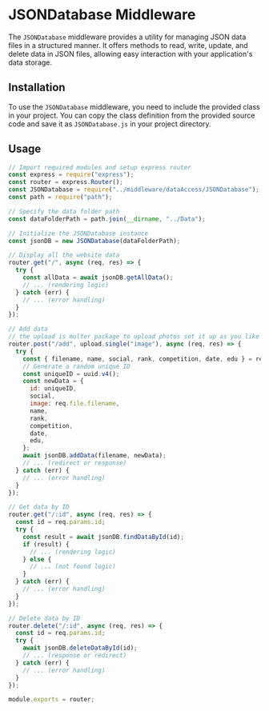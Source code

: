 # JSONDatabase Middleware

The `JSONDatabase` middleware provides a utility for managing JSON data files in a structured manner. It offers methods to read, write, update, and delete data in JSON files, allowing easy interaction with your application's data storage.

## Installation

To use the `JSONDatabase` middleware, you need to include the provided class in your project. You can copy the class definition from the provided source code and save it as `JSONDatabase.js` in your project directory.

## Usage

```javascript
// Import required modules and setup express router
const express = require("express");
const router = express.Router();
const JSONDatabase = require("../middleware/dataAccess/JSONDatabase"); // Update path as needed
const path = require("path");

// Specify the data folder path
const dataFolderPath = path.join(__dirname, "../Data");

// Initialize the JSONDatabase instance
const jsonDB = new JSONDatabase(dataFolderPath);

// Display all the website data
router.get("/", async (req, res) => {
  try {
    const allData = await jsonDB.getAllData();
    // ... (rendering logic)
  } catch (err) {
    // ... (error handling)
  }
});

// Add data
// the upload is multer package to upload photos set it up as you like and use it as you like
router.post("/add", upload.single("image"), async (req, res) => {
  try {
    const { filename, name, social, rank, competition, date, edu } = req.body;
    // Generate a random unique ID
    const uniqueID = uuid.v4();
    const newData = {
      id: uniqueID,
      social,
      image: req.file.filename,
      name,
      rank,
      competition,
      date,
      edu,
    };
    await jsonDB.addData(filename, newData);
    // ... (redirect or response)
  } catch (err) {
    // ... (error handling)
  }
});

// Get data by ID
router.get("/:id", async (req, res) => {
  const id = req.params.id;
  try {
    const result = await jsonDB.findDataById(id);
    if (result) {
      // ... (rendering logic)
    } else {
      // ... (not found logic)
    }
  } catch (err) {
    // ... (error handling)
  }
});

// Delete data by ID
router.delete("/:id", async (req, res) => {
  const id = req.params.id;
  try {
    await jsonDB.deleteDataById(id);
    // ... (response or redirect)
  } catch (err) {
    // ... (error handling)
  }
});

module.exports = router;
